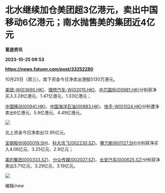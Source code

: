 # 北水继续加仓美团超3亿港元，卖出中国移动6亿港元；南水抛售美的集团近4亿元
**富途资讯**

**2023-10-25 09:53**

**https://news.futunn.com/post/33252280**

10月25日（周三），南下资金今日净卖出港股5130万港元。

[美团-W(03690.HK)](https://www.futunn.com/quote/stock?m=hk&code=03690)、[理想汽车-W(02015.HK)](https://www.futunn.com/quote/stock?m=hk&code=02015)、[中芯国际(00981.HK)](https://www.futunn.com/quote/stock?m=hk&code=00981)分别获净买入3.28亿港元、1.47亿港元、1.33亿港元；

[中国移动(00941.HK)](https://www.futunn.com/quote/stock?m=hk&code=00941)、[中国海洋石油(00883.HK)](https://www.futunn.com/quote/stock?m=hk&code=00883)、[快手-W(01024.HK)](https://www.futunn.com/quote/stock?m=hk&code=01024)分别遭净卖出6亿港元、5.9亿港元、4.49亿港元。

![](https://newsfile.futunn.com/public/NN-PersistNewsContentImage/7781/20231025/SouthNorthBoundFlowAutoNews_20231025_southbound)

北上资金今日净卖出12.95亿元。

[宝钢股份(600019.SH)](https://www.futunn.com/quote/stock?m=sh&code=600019)、[科大讯飞(002230.SZ)](https://www.futunn.com/quote/stock?m=sz&code=002230)、[赛力斯(601127.SH)](https://www.futunn.com/quote/stock?m=sh&code=601127)分别获净买入4.06亿元、3.25亿元、2.9亿元；

[美的集团(000333.SZ)](https://www.futunn.com/quote/stock?m=sz&code=000333)、[分众传媒(002027.SZ)](https://www.futunn.com/quote/stock?m=sz&code=002027)、[长安汽车(000625.SZ)](https://www.futunn.com/quote/stock?m=sz&code=000625)分别获净卖出3.71亿元、3.29亿元、3.19亿元。

![](https://newsfile.futunn.com/public/NN-PersistNewsContentImage/7781/20231025/SouthNorthBoundFlowAutoNews_20231025_northbound)

编辑/new